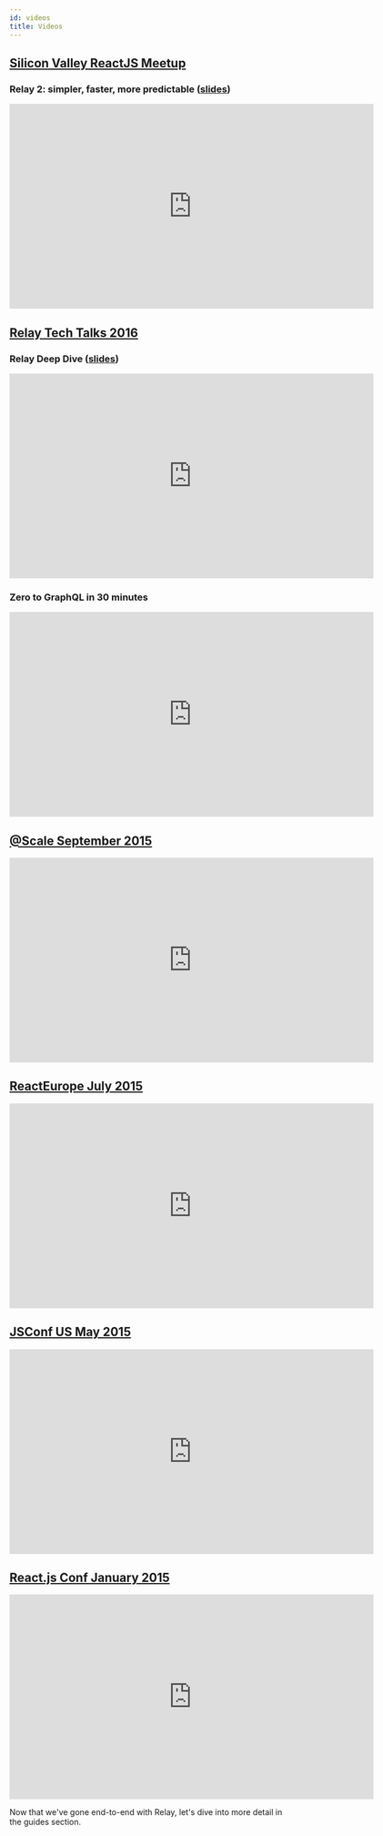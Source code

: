 ```yaml
---
id: videos
title: Videos
---
```


## [Silicon Valley ReactJS Meetup](http://www.meetup.com/Silicon-Valley-ReactJS-Meetup/)

### Relay 2: simpler, faster, more predictable ([slides](https://speakerdeck.com/wincent/relay-2-simpler-faster-more-predictable))

<iframe width="640" height="360" src="https://www.youtube-nocookie.com/embed/OEfUBN9dAI8" frameborder="0" allowfullscreen></iframe>

## [Relay Tech Talks 2016](https://relaytechtalk.splashthat.com/)

### Relay Deep Dive ([slides](https://speakerdeck.com/wincent/relay-deep-dive))

<iframe width="640" height="360" src="https://www.youtube-nocookie.com/embed/oPSuvaYmXBY" frameborder="0" allowfullscreen></iframe>

### Zero to GraphQL in 30 minutes

<iframe width="640" height="360" src="https://www.youtube-nocookie.com/embed/UBGzsb2UkeY" frameborder="0" allowfullscreen></iframe>

## [@Scale September 2015](http://www.atscaleconference.com/)

<iframe width="640" height="360" src="https://www.youtube-nocookie.com/embed/Pxdgu2XIAAg?rel=0&amp;showinfo=0" frameborder="0" allowfullscreen></iframe>

## [ReactEurope July 2015](https://www.react-europe.org/2015/2015.html)

<iframe width="640" height="360" src="https://www.youtube-nocookie.com/embed/IrgHurBjQbg?rel=0&amp;showinfo=0" frameborder="0" allowfullscreen></iframe>

## [JSConf US May 2015](http://2015.jsconf.us/)

<iframe width="640" height="360" src="https://www.youtube-nocookie.com/embed/mmke4w4gc6c?rel=0&amp;showinfo=0" frameborder="0" allowfullscreen></iframe>

## [React.js Conf January 2015](http://conf.reactjs.com/)

<iframe width="640" height="360" src="https://www.youtube-nocookie.com/embed/9sc8Pyc51uU?rel=0&amp;showinfo=0" frameborder="0" allowfullscreen></iframe>

Now that we've gone end-to-end with Relay, let's dive into more detail in the guides section.
